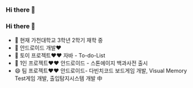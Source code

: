 ### Hi there 👋

<!--
**YuYangWoo/YuYangWoo** is a ✨ _special_ ✨ repository because its `README.md` (this file) appears on your GitHub profile.

Here are some ideas to get you started:

- 🔭 I’m currently working on ...
- 🌱 I’m currently learning ...
- 👯 I’m looking to collaborate on ...
- 🤔 I’m looking for help with ...
- 💬 Ask me about ...
- 📫 How to reach me: ...
- 😄 Pronouns: ...
- ⚡ Fun fact: ...
-->

### Hi there 👋

- 🔭 현재 가천대학교 3학년 2학기 재학 중
- 🌱 안드로이드 개발♥
- 👯 토이 프로젝트♥♥ 자바 - To-do-List
- 🤔 1인 프로젝트♥♥ 안드로이드 - 스톤에이지 백과사전 출시
- 😄 팀 프로젝트♥♥ 안드로이드- 다빈치코드 보드게임 개발, Visual Memory Test게임 개발,  출입탐지시스템 개발 中
